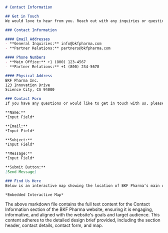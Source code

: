 ```markdown
# Contact Information

## Get in Touch
We would love to hear from you. Reach out with any inquiries or questions.

### Contact Information

#### Email Addresses
- **General Inquiries:** info@bkfpharma.com
- **Partner Relations:** partners@bkfpharma.com

#### Phone Numbers
- **Main Office:** +1 (800) 123-4567
- **Partner Relations:** +1 (800) 234-5678

#### Physical Address
BKF Pharma Inc.  
123 Innovation Drive  
Science City, CA 94000

### Contact Form
If you have any questions or would like to get in touch with us, please fill out the form below.

**Name:**  
*Input Field*

**Email:**  
*Input Field*

**Subject:**  
*Input Field*

**Message:**  
*Input Field*

**Submit Button:**
[Send Message]

### Find Us Here
Below is an interactive map showing the location of BKF Pharma’s main office.

*Embedded Interactive Map*
```

The above markdown file contains the full text content for the Contact Information section of the BKF Pharma website, ensuring it is engaging, informative, and aligned with the website's goals and target audience. This content adheres to the detailed design brief provided, including the section header, contact details, contact form, and map.